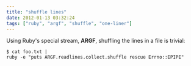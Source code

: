 ```yaml
---
title: "shuffle lines"
date: 2012-01-13 03:32:24
tags: ["ruby", "argf", "shuffle", "one-liner"]
---
```


<p>
Using Ruby's special stream, <b><span class="mono">ARGF</span></b>, shuffling the lines in a file is trivial:

```
$ cat foo.txt | 
ruby -e "puts ARGF.readlines.collect.shuffle rescue Errno::EPIPE"
```
</p>
